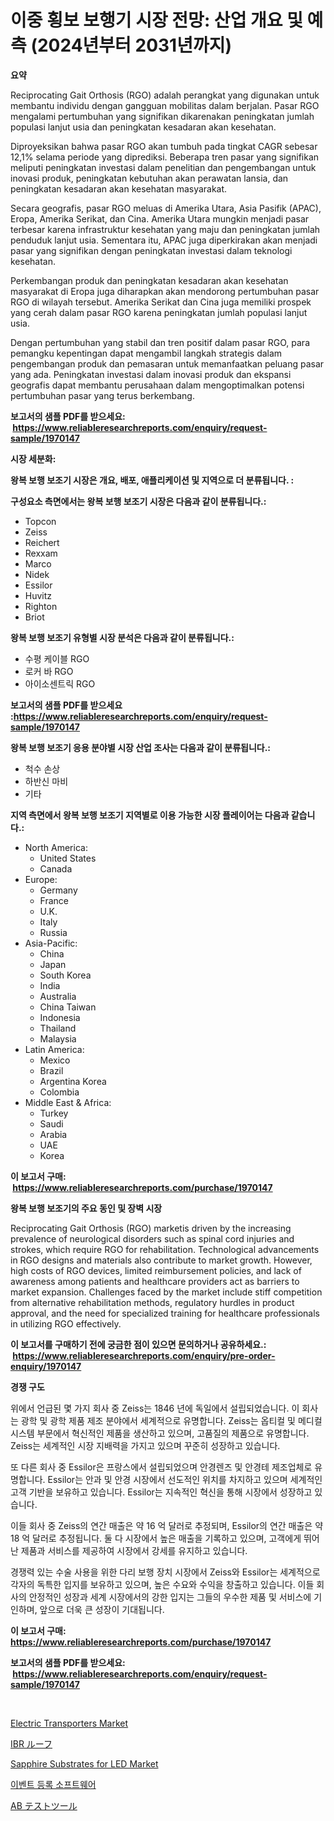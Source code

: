 <p><h1>이중 횡보 보행기 시장 전망: 산업 개요 및 예측 (2024년부터 2031년까지)</h1></p><p><strong>요약</strong></p>
<p><p>Reciprocating Gait Orthosis (RGO) adalah perangkat yang digunakan untuk membantu individu dengan gangguan mobilitas dalam berjalan. Pasar RGO mengalami pertumbuhan yang signifikan dikarenakan peningkatan jumlah populasi lanjut usia dan peningkatan kesadaran akan kesehatan.</p><p>Diproyeksikan bahwa pasar RGO akan tumbuh pada tingkat CAGR sebesar 12,1% selama periode yang diprediksi. Beberapa tren pasar yang signifikan meliputi peningkatan investasi dalam penelitian dan pengembangan untuk inovasi produk, peningkatan kebutuhan akan perawatan lansia, dan peningkatan kesadaran akan kesehatan masyarakat.</p><p>Secara geografis, pasar RGO meluas di Amerika Utara, Asia Pasifik (APAC), Eropa, Amerika Serikat, dan Cina. Amerika Utara mungkin menjadi pasar terbesar karena infrastruktur kesehatan yang maju dan peningkatan jumlah penduduk lanjut usia. Sementara itu, APAC juga diperkirakan akan menjadi pasar yang signifikan dengan peningkatan investasi dalam teknologi kesehatan.</p><p>Perkembangan produk dan peningkatan kesadaran akan kesehatan masyarakat di Eropa juga diharapkan akan mendorong pertumbuhan pasar RGO di wilayah tersebut. Amerika Serikat dan Cina juga memiliki prospek yang cerah dalam pasar RGO karena peningkatan jumlah populasi lanjut usia.</p><p>Dengan pertumbuhan yang stabil dan tren positif dalam pasar RGO, para pemangku kepentingan dapat mengambil langkah strategis dalam pengembangan produk dan pemasaran untuk memanfaatkan peluang pasar yang ada. Peningkatan investasi dalam inovasi produk dan ekspansi geografis dapat membantu perusahaan dalam mengoptimalkan potensi pertumbuhan pasar yang terus berkembang.</p></p>
<p><strong>보고서의 샘플 PDF를 받으세요: &nbsp;<a href="https://www.reliableresearchreports.com/enquiry/request-sample/1970147">https://www.reliableresearchreports.com/enquiry/request-sample/1970147</a></strong></p>
<p><strong>시장 세분화:</strong></p>
<p><strong> 왕복 보행 보조기 시장은 개요, 배포, 애플리케이션 및 지역으로 더 분류됩니다. :</strong></p>
<p><strong>구성요소 측면에서는 왕복 보행 보조기 시장은 다음과 같이 분류됩니다.:</strong></p>
<p><ul><li>Topcon</li><li>Zeiss</li><li>Reichert</li><li>Rexxam</li><li>Marco</li><li>Nidek</li><li>Essilor</li><li>Huvitz</li><li>Righton</li><li>Briot</li></ul></p>
<p><strong> 왕복 보행 보조기 유형별 시장 분석은 다음과 같이 분류됩니다.:</strong></p>
<p><ul><li>수평 케이블 RGO</li><li>로커 바 RGO</li><li>아이소센트릭 RGO</li></ul></p>
<p><strong>보고서의 샘플 PDF를 받으세요 :<a href="https://www.reliableresearchreports.com/enquiry/request-sample/1970147">https://www.reliableresearchreports.com/enquiry/request-sample/1970147</a></strong></p>
<p><strong> 왕복 보행 보조기 응용 분야별 시장 산업 조사는 다음과 같이 분류됩니다.:</strong></p>
<p><ul><li>척수 손상</li><li>하반신 마비</li><li>기타</li></ul></p>
<p><strong>지역 측면에서 왕복 보행 보조기 지역별로 이용 가능한 시장 플레이어는 다음과 같습니다.:</strong></p>
<p><ul>
    <li>
        North America:
        <ul>
            <li>United States</li>
            <li>Canada</li>
        </ul>
    </li>
    <li>
        Europe:
        <ul>
            <li>Germany</li>
            <li>France</li>
            <li>U.K.</li>
            <li>Italy</li>
            <li>Russia</li>
        </ul>
    </li>
    <li>
        Asia-Pacific:
        <ul>
            <li>China</li>
            <li>Japan</li>
            <li>South Korea</li>
            <li>India</li>
            <li>Australia</li>
            <li>China Taiwan</li>
            <li>Indonesia</li>
            <li>Thailand</li>
            <li>Malaysia</li>
        </ul>
    </li>
    <li>
        Latin America:
        <ul>
            <li>Mexico</li>
            <li>Brazil</li>
            <li>Argentina Korea</li>
            <li>Colombia</li>
        </ul>
    </li>
    <li>
        Middle East & Africa:
        <ul>
            <li>Turkey</li>
            <li>Saudi</li>
            <li>Arabia</li>
            <li>UAE</li>
            <li>Korea</li>
        </ul>
    </li>
    </ul></p>
<p><strong>이 보고서 구매: &nbsp;<a href="https://www.reliableresearchreports.com/purchase/1970147">https://www.reliableresearchreports.com/purchase/1970147</a></strong></p>
<p><strong>왕복 보행 보조기의 주요 동인 및 장벽 시장</strong></p>
<p><p>Reciprocating Gait Orthosis (RGO) marketis driven by the increasing prevalence of neurological disorders such as spinal cord injuries and strokes, which require RGO for rehabilitation. Technological advancements in RGO designs and materials also contribute to market growth. However, high costs of RGO devices, limited reimbursement policies, and lack of awareness among patients and healthcare providers act as barriers to market expansion. Challenges faced by the market include stiff competition from alternative rehabilitation methods, regulatory hurdles in product approval, and the need for specialized training for healthcare professionals in utilizing RGO effectively.</p></p>
<p><strong>이 보고서를 구매하기 전에 궁금한 점이 있으면 문의하거나 공유하세요.: &nbsp;<a href="https://www.reliableresearchreports.com/enquiry/pre-order-enquiry/1970147">https://www.reliableresearchreports.com/enquiry/pre-order-enquiry/1970147</a></strong></p>
<p><strong>경쟁 구도</strong></p>
<p><p>위에서 언급된 몇 가지 회사 중 Zeiss는 1846 년에 독일에서 설립되었습니다. 이 회사는 광학 및 광학 제품 제조 분야에서 세계적으로 유명합니다. Zeiss는 옵티컬 및 메디컬 시스템 부문에서 혁신적인 제품을 생산하고 있으며, 고품질의 제품으로 유명합니다. Zeiss는 세계적인 시장 지배력을 가지고 있으며 꾸준히 성장하고 있습니다.</p><p>또 다른 회사 중 Essilor은 프랑스에서 설립되었으며 안경렌즈 및 안경테 제조업체로 유명합니다. Essilor는 안과 및 안경 시장에서 선도적인 위치를 차지하고 있으며 세계적인 고객 기반을 보유하고 있습니다. Essilor는 지속적인 혁신을 통해 시장에서 성장하고 있습니다.</p><p>이들 회사 중 Zeiss의 연간 매출은 약 16 억 달러로 추정되며, Essilor의 연간 매출은 약 18 억 달러로 추정됩니다. 둘 다 시장에서 높은 매출을 기록하고 있으며, 고객에게 뛰어난 제품과 서비스를 제공하여 시장에서 강세를 유지하고 있습니다.</p><p>경쟁력 있는 수술 사용을 위한 다리 보행 장치 시장에서 Zeiss와 Essilor는 세계적으로 각자의 독특한 입지를 보유하고 있으며, 높은 수요와 수익을 창출하고 있습니다. 이들 회사의 안정적인 성장과 세계 시장에서의 강한 입지는 그들의 우수한 제품 및 서비스에 기인하며, 앞으로 더욱 큰 성장이 기대됩니다.</p></p>
<p><strong>이 보고서 구매: &nbsp; <a href="https://www.reliableresearchreports.com/purchase/1970147">https://www.reliableresearchreports.com/purchase/1970147</a></strong></p>
<p><strong>보고서의 샘플 PDF를 받으세요: &nbsp;<a href="https://www.reliableresearchreports.com/enquiry/request-sample/1970147">https://www.reliableresearchreports.com/enquiry/request-sample/1970147</a></strong><strong></strong></p>
<p>&nbsp;</p>
<p><p><a href="https://issuu.com/reportprime-2/docs/electric-transporters-market-size-2030.pptx">Electric Transporters Market</a></p><p><a href="https://github.com/mcbeesbxa270/Market-Research-Report-List-1/blob/main/121929512012.md">IBR ルーフ</a></p><p><a href="https://github.com/juancolorado15/Market-Research-Report-List-2/blob/main/sapphire-substrates-for-led-market.md">Sapphire Substrates for LED Market</a></p><p><a href="https://github.com/CliftonFisher9067/Market-Research-Report-List-1/blob/main/772961911237.md">이벤트 등록 소프트웨어</a></p><p><a href="https://medium.com/@alonzomoenrt8956/ab%E3%83%86%E3%82%B9%E3%83%88%E3%83%84%E3%83%BC%E3%83%AB%E5%B8%82%E5%A0%B4%E6%8C%87%E6%A8%99%E3%81%AE%E3%83%87%E3%82%B3%E3%83%BC%E3%83%89-%E5%B8%82%E5%A0%B4%E3%82%B7%E3%82%A7%E3%82%A2-%E3%83%88%E3%83%AC%E3%83%B3%E3%83%89-%E6%88%90%E9%95%B7%E3%83%91%E3%82%BF%E3%83%BC%E3%83%B3-0d29b635a8f5">AB テストツール</a></p></p>